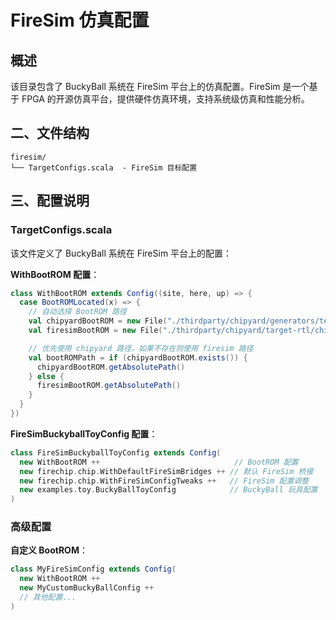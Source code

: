 # FireSim 仿真配置

## 概述

该目录包含了 BuckyBall 系统在 FireSim 平台上的仿真配置。FireSim 是一个基于 FPGA 的开源仿真平台，提供硬件仿真环境，支持系统级仿真和性能分析。

## 二、文件结构

```
firesim/
└── TargetConfigs.scala  - FireSim 目标配置
```

## 三、配置说明

### TargetConfigs.scala

该文件定义了 BuckyBall 系统在 FireSim 平台上的配置：

**WithBootROM 配置**：
```scala
class WithBootROM extends Config((site, here, up) => {
  case BootROMLocated(x) => {
    // 自动选择 BootROM 路径
    val chipyardBootROM = new File("./thirdparty/chipyard/generators/testchipip/bootrom/bootrom.rv${MaxXLen}.img")
    val firesimBootROM = new File("./thirdparty/chipyard/target-rtl/chipyard/generators/testchipip/bootrom/bootrom.rv${MaxXLen}.img")

    // 优先使用 chipyard 路径，如果不存在则使用 firesim 路径
    val bootROMPath = if (chipyardBootROM.exists()) {
      chipyardBootROM.getAbsolutePath()
    } else {
      firesimBootROM.getAbsolutePath()
    }
  }
})
```

**FireSimBuckyballToyConfig 配置**：
```scala
class FireSimBuckyballToyConfig extends Config(
  new WithBootROM ++                              // BootROM 配置
  new firechip.chip.WithDefaultFireSimBridges ++ // 默认 FireSim 桥接
  new firechip.chip.WithFireSimConfigTweaks ++   // FireSim 配置调整
  new examples.toy.BuckyBallToyConfig            // BuckyBall 玩具配置
)
```

### 高级配置

**自定义 BootROM**：
```scala
class MyFireSimConfig extends Config(
  new WithBootROM ++
  new MyCustomBuckyBallConfig ++
  // 其他配置...
)
```
